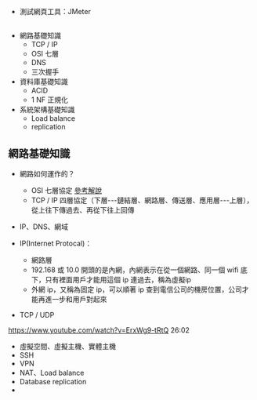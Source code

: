- 測試網頁工具：JMeter

## 
- 網路基礎知識
    - TCP / IP
    - OSI 七層
    - DNS
    - 三次握手
- 資料庫基礎知識
    - ACID
    - 1 NF 正規化
- 系統架構基礎知識
    - Load balance
    - replication

## 網路基礎知識
- 網路如何運作的？
    - OSI 七層協定  [參考解說](https://www.zhihu.com/question/24002080)
    - TCP / IP 四層協定（下層---鏈結層、網路層、傳送層、應用層---上層），從上往下傳過去、再從下往上回傳

- IP、DNS、網域
- IP(Internet Protocal)：
    - 網路層
    - 192.168 或 10.0 開頭的是內網，內網表示在從一個網路、同一個 wifi 底下，只有裡面用戶才能用這個 ip 連過去，稱為虛擬ip
    - 外網 ip，又稱為固定 ip，可以順著 ip 查到電信公司的機房位置，公司才能再進一步和用戶對起來
- TCP / UDP 

https://www.youtube.com/watch?v=ErxWg9-tRtQ
26:02

- 虛擬空間、虛擬主機、實體主機
- SSH
- VPN
- NAT、Load balance
- Database replication
-